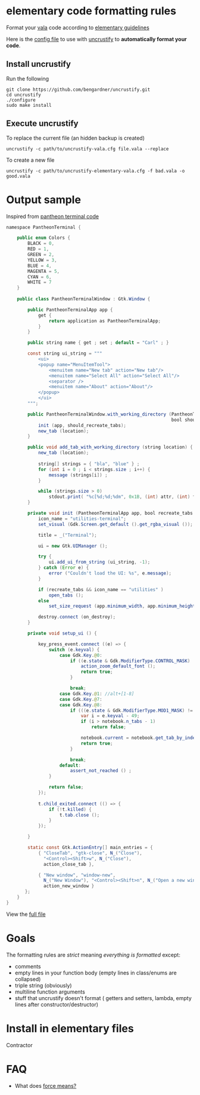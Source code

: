# elementary code formatting rules

Format your [vala](www.vala-project.org) code according to [elementary guidelines](http://elementaryos.org/docs/code/code-style)

Here is the [config file](/contractor/uncrustify-elementary-vala.cfg) to use with [uncrustify](https://github.com/bengardner/uncrustify) to **automatically format your code**.

## Install uncrustify

Run the following
```
git clone https://github.com/bengardner/uncrustify.git
cd uncrustify
./configure 
sudo make install
```

## Execute uncrustify 

To replace the current file (an hidden backup is created) 
```
uncrustify -c path/to/uncrustify-vala.cfg file.vala --replace
```

To create a new file
```
uncrustify -c path/to/uncrustify-elementary-vala.cfg -f bad.vala -o good.vala
```

# Output sample
Inspired from [pantheon terminal code](http://bazaar.launchpad.net/~elementary-apps/pantheon-terminal/trunk/view/head:/src/PantheonTerminalWindow.vala)

```java
namespace PantheonTerminal {

    public enum Colors {
        BLACK = 0,
        RED = 1,
        GREEN = 2,
        YELLOW = 3,
        BLUE = 4,
        MAGENTA = 5,
        CYAN = 6,
        WHITE = 7
    }
        
    public class PantheonTerminalWindow : Gtk.Window {

        public PantheonTerminalApp app {
            get {
                return application as PantheonTerminalApp;
            }
        }

        public string name { get ; set ; default = "Carl" ; }

        const string ui_string = """
            <ui>
            <popup name="MenuItemTool">
                <menuitem name="New tab" action="New tab"/>
                <menuitem name="Select All" action="Select All"/>
                <separator />
                <menuitem name="About" action="About"/>
            </popup>
            </ui>
        """;

        public PantheonTerminalWindow.with_working_directory (PantheonTerminalApp app, string location,
                                                              bool should_recreate_tabs = true) {
            init (app, should_recreate_tabs);
            new_tab (location);
        }

        public void add_tab_with_working_directory (string location) {
            new_tab (location);
            
            string[] strings = { "bla", "blue" } ;
            for (int i = 0 ; i < strings.size ; i++) {
                message (strings[i]) ;
            }

            while (strings.size > 0) 
                stdout.print( "%c[%d;%d;%dm", 0x1B, (int) attr, (int) fg + 30, (int) bg + 40) ;
        }

        private void init (PantheonTerminalApp app, bool recreate_tabs = true, bool restore_pos = true) {
            icon_name = "utilities-terminal";
            set_visual (Gdk.Screen.get_default ().get_rgba_visual ());

            title = _("Terminal");

            ui = new Gtk.UIManager ();

            try {
                ui.add_ui_from_string (ui_string, -1);
            } catch (Error e) {
                error ("Couldn't load the UI: %s", e.message);
            }

            if (recreate_tabs && icon_name == "utilities" )
                open_tabs ();
            else
                set_size_request (app.minimum_width, app.minimum_height);

            destroy.connect (on_destroy);
        }

        private void setup_ui () {

            key_press_event.connect ((e) => {
                switch (e.keyval) {
                    case Gdk.Key.@0:
                        if ((e.state & Gdk.ModifierType.CONTROL_MASK) != 0) {
                            action_zoom_default_font ();
                            return true;
                        }

                        break;
                    case Gdk.Key.@1: //alt+[1-8]
                    case Gdk.Key.@7:
                    case Gdk.Key.@8:
                        if (((e.state & Gdk.ModifierType.MOD1_MASK) != 0) && settings.alt_changes_tab) {
                            var i = e.keyval - 49;
                            if (i > notebook.n_tabs - 1)
                                return false;

                            notebook.current = notebook.get_tab_by_index ((int) i);
                            return true;
                        }

                        break;
                    default:
                        assert_not_reached () ;
                }

                return false;
            });
            
            t.child_exited.connect (() => {
                if (!t.killed) {
                    t.tab.close ();
                }
            });

        }

        static const Gtk.ActionEntry[] main_entries = {
            { "CloseTab", "gtk-close", N_("Close"),
              "<Control><Shift>w", N_("Close"),
              action_close_tab },

            { "New window", "window-new",
              N_("New Window"), "<Control><Shift>n", N_("Open a new window"),
              action_new_window }
       };
    }
}
```
View the [full file](sample.good.vala)

# Goals
The formatting rules are *strict* meaning *everything is formatted* except:
 - comments
 - empty lines in your function body (empty lines in class/enums are collapsed)
 - triple string (obviously)
 - multiline function arguments
 - stuff that uncrustify doesn't format ( getters and setters, lambda, empty lines after constructor/destructor) 

# Install in elementary files 
Contractor

# FAQ
  - What does [force means?](http://stackoverflow.com/questions/8718654/what-does-force-do-in-uncrustify)
